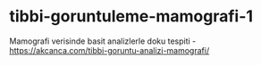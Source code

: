 # tibbi-goruntuleme-mamografi-1
Mamografi verisinde basit analizlerle doku tespiti - https://akcanca.com/tibbi-goruntu-analizi-mamografi/
